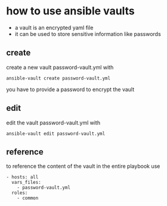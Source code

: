 # how to use ansible vaults

- a vault is an encrypted yaml file
- it can be used to store sensitive information like passwords

## create

create a new vault password-vault.yml with

    ansible-vault create password-vault.yml
  
you have to provide a password to encrypt the vault

## edit

edit the vault password-vault.yml with

    ansible-vault edit password-vault.yml
  
## reference

to reference the content of the vault in the entire playbook use

    - hosts: all
      vars_files:
        - password-vault.yml
      roles:
        - common
      
